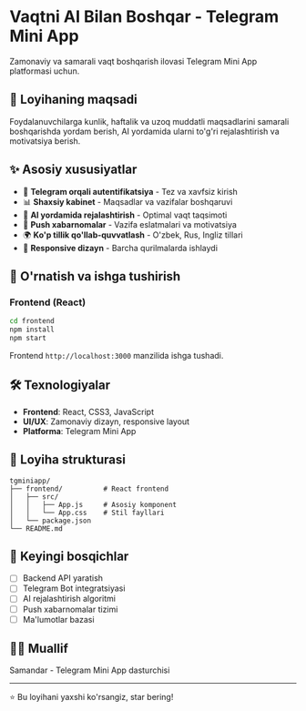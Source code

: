 # Vaqtni AI Bilan Boshqar - Telegram Mini App

Zamonaviy va samarali vaqt boshqarish ilovasi Telegram Mini App platformasi uchun.

## 🎯 Loyihaning maqsadi

Foydalanuvchilarga kunlik, haftalik va uzoq muddatli maqsadlarini samarali boshqarishda yordam berish, AI yordamida ularni to'g'ri rejalashtirish va motivatsiya berish.

## ✨ Asosiy xususiyatlar

- 🔐 **Telegram orqali autentifikatsiya** - Tez va xavfsiz kirish
- 📊 **Shaxsiy kabinet** - Maqsadlar va vazifalar boshqaruvi
- 🤖 **AI yordamida rejalashtirish** - Optimal vaqt taqsimoti
- 🔔 **Push xabarnomalar** - Vazifa eslatmalari va motivatsiya
- 🌍 **Ko'p tillik qo'llab-quvvatlash** - O'zbek, Rus, Ingliz tillari
- 📱 **Responsive dizayn** - Barcha qurilmalarda ishlaydi

## 🚀 O'rnatish va ishga tushirish

### Frontend (React)

```bash
cd frontend
npm install
npm start
```

Frontend `http://localhost:3000` manzilida ishga tushadi.

## 🛠 Texnologiyalar

- **Frontend**: React, CSS3, JavaScript
- **UI/UX**: Zamonaviy dizayn, responsive layout
- **Platforma**: Telegram Mini App

## 📁 Loyiha strukturasi

```
tgminiapp/
├── frontend/          # React frontend
│   ├── src/
│   │   ├── App.js     # Asosiy komponent
│   │   └── App.css    # Stil fayllari
│   └── package.json
└── README.md
```

## 🔮 Keyingi bosqichlar

- [ ] Backend API yaratish
- [ ] Telegram Bot integratsiyasi
- [ ] AI rejalashtirish algoritmi
- [ ] Push xabarnomalar tizimi
- [ ] Ma'lumotlar bazasi

## 👨‍💻 Muallif

Samandar - Telegram Mini App dasturchisi

---

⭐ Bu loyihani yaxshi ko'rsangiz, star bering! 